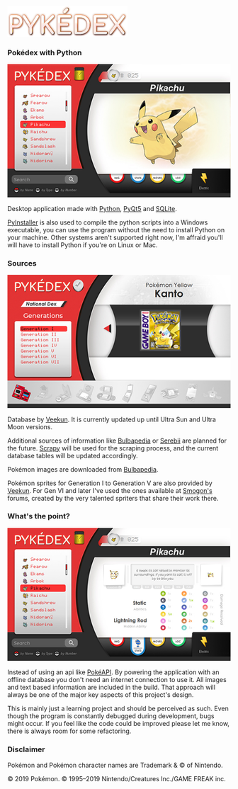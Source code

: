 
![Logo](resources/logo.png)

### Pokédex with Python

![Pokémon](resources/screenshots/pokemon_image.jpg)

Desktop application made with [Python](https://www.python.org/), 
[PyQt5](https://www.riverbankcomputing.com/software/pyqt/intro) and 
[SQLite](https://www.sqlite.org/index.html).

[PyInstaller](https://www.pyinstaller.org/) is also used to compile the python scripts into a Windows 
executable, you can use the program without the need to install Python on your machine. Other systems aren't supported right now, 
I'm affraid you'll will have to install Python if you're on Linux or Mac.

### Sources

![Pokédex](resources/screenshots/pokedex.jpg)

Database by [Veekun](https://github.com/veekun/pokedex).
It is currently updated up until Ultra Sun and Ultra Moon versions.

Additional sources of information like [Bulbapedia](https://bulbapedia.bulbagarden.net/wiki/Main_Page) or 
[Serebii](https://www.serebii.net/) are planned for the future. 
[Scrapy](https://scrapy.org/) will be used for the scraping process, 
and the current database tables will be updated accordingly.

Pokémon images are downloaded from [Bulbapedia](https://bulbapedia.bulbagarden.net/wiki/Main_Page).

Pokémon sprites for Generation I to Generation V are also provided by [Veekun](https://veekun.com/dex/downloads). 
For Gen VI and later I've used the ones available at 
[Smogon's](https://www.smogon.com/forums/forums/smeargles-laptop.325/) 
forums, created by the very talented spriters that share their work there.

### What's the point?

![Stats](resources/screenshots/pokemon_stats.jpg)

Instead of using an api like [PokéAPI](https://pokeapi.co/). 
By powering the application with an offline database you don't need an internet connection to use it. 
All images and text based information are included in the build. 
That approach will always be one of the major key aspects of this project's design.

This is mainly just a learning project and should be perceived as such. 
Even though the program is constantly debugged during development, 
bugs might occur. If you feel like the code could be improved please let me know, 
there is always room for some refactoring.


### Disclaimer
Pokémon and Pokémon character names are Trademark & © of Nintendo.

© 2019 Pokémon. © 1995–2019 Nintendo/Creatures Inc./GAME FREAK inc.

